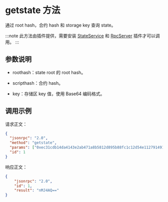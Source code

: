 # getstate 方法

通过 root hash，合约 hash 和 storage key 查询 state。

:::note
 此方法由插件提供，需要安装 [StateService](https://github.com/neo-project/neo-modules/releases) 和 [RpcServer](https://github.com/neo-project/neo-modules/releases) 插件才可以调用。
:::

## 参数说明

- roothash：state root 的 root hash。

- scripthash：合约 hash。

- key：存储区 key 值，使用 Base64 编码格式。

## 调用示例

请求正文：

```json
{
  "jsonrpc": "2.0",
  "method": "getstate",
  "params": ["0xec31cdb14da4143e2ab471a8b5812d895b88fc1c12d54e112791491feca9b5f4","0xb1fbb6b0096919071769906bb23b2ca2ec51eea7","AQFM8QSIkBuHVYOd2kiRmQXXOI833w=="],
  "id": 1
}
```

响应正文：

```json
{
    "jsonrpc": "2.0",
    "id": 1,
    "result": "nMJ4AQ=="
}
```